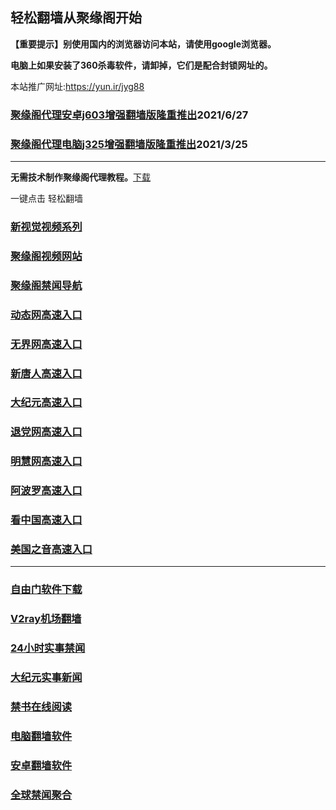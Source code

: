## 轻松翻墙从聚缘阁开始

**【重要提示】别使用国内的浏览器访问本站，请使用google浏览器。**

**电脑上如果安装了360杀毒软件，请卸掉，它们是配合封锁网址的。**

本站推广网址:https://yun.ir/jyg88

### [聚缘阁代理安卓j603增强翻墙版隆重推出](https://gitlab.com/juyuange/2/-/raw/master/j603.apk)2021/6/27

### [聚缘阁代理电脑j325增强翻墙版隆重推出](https://gitlab.com/juyuange/2/-/raw/master/j325dn.rar)2021/3/25

***



**无需技术制作聚缘阁代理教程。**[下载](https://gitlab.com/j25414/jyg/-/raw/master/jygdl.rar)

一键点击 轻松翻墙


### [新视觉视频系列](https://vb.opptk.gq/sj.html)

### [聚缘阁视频网站](https://vb.opptk.gq/)

### [聚缘阁禁闻导航](https://bitbucket.org/ewwmakye/mo/src/master/README.md)

### [动态网高速入口](https://3c.mssre.cf/ccssd/u44774p)

### [无界网高速入口](https://3c.mssre.cf/sssuu/u12t)

### [新唐人高速入口](https://3c.mssre.cf/jjsssc/t5t)

### [大纪元高速入口](https://3c.mssre.cf/bbvsv/g7t)

### [退党网高速入口](https://3c.mssre.cf/xssw/d8g)

### [明慧网高速入口](https://3c.mssre.cf/ggaasw/e3g)

### [阿波罗高速入口](https://3c.mssre.cf/xnnsn/e13a)

### [看中国高速入口](https://3c.mssre.cf/xaasa/e11n)

### [美国之音高速入口](https://3c.mssre.cf/ssssy/e18m)

***






### [自由门软件下载](https://git.io/skyfree)

### [V2ray机场翻墙](https://github.com/bannedbook/fanqiang/wiki/V2ray%E6%9C%BA%E5%9C%BA)

### [24小时实事禁闻](https://github.com/fyvn2199/djy/blob/master/gb/n24hr.md?dfh#1)

### [大纪元实事新闻](https://github.com/fyvn2199/djy/blob/master/gb/nsc413.md?dfh#1)

### [禁书在线阅读](https://github.com/txyzum203/djy/blob/master/gb/9p.md?flntdtv#1)

### [电脑翻墙软件](https://github.com/Alvin9999/new-pac/wiki)

### [安卓翻墙软件](https://git.io/afq)

### [全球禁闻聚合](https://github.com/gfw-breaker/banned-news1/blob/master/README.md)












